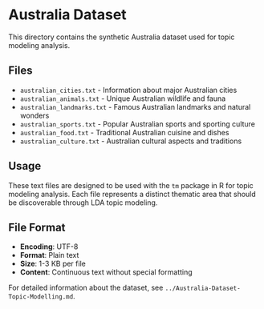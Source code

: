 # Australia Dataset

This directory contains the synthetic Australia dataset used for topic modeling analysis.

## Files

- `australian_cities.txt` - Information about major Australian cities
- `australian_animals.txt` - Unique Australian wildlife and fauna
- `australian_landmarks.txt` - Famous Australian landmarks and natural wonders
- `australian_sports.txt` - Popular Australian sports and sporting culture
- `australian_food.txt` - Traditional Australian cuisine and dishes
- `australian_culture.txt` - Australian cultural aspects and traditions

## Usage

These text files are designed to be used with the `tm` package in R for topic modeling analysis. Each file represents a distinct thematic area that should be discoverable through LDA topic modeling.

## File Format

- **Encoding**: UTF-8
- **Format**: Plain text
- **Size**: 1-3 KB per file
- **Content**: Continuous text without special formatting

For detailed information about the dataset, see `../Australia-Dataset-Topic-Modelling.md`.
